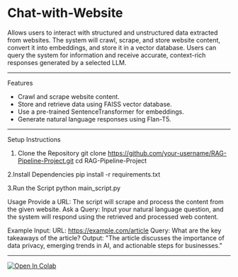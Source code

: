 # Chat-with-Website
Allows users to interact with structured and unstructured data extracted from websites. The system will crawl, scrape, and store website content, convert it into embeddings, and store it in a vector database. Users can query the system for information and receive accurate, context-rich responses generated by a selected LLM.

---
Features
- Crawl and scrape website content.
- Store and retrieve data using FAISS vector database.
- Use a pre-trained SentenceTransformer for embeddings.
- Generate natural language responses using Flan-T5.

---

Setup Instructions

1. Clone the Repository
    git clone https://github.com/your-username/RAG-Pipeline-Project.git
    cd RAG-Pipeline-Project

2.Install Dependencies
    pip install -r requirements.txt

3.Run the Script
    python main_script.py


Usage
    Provide a URL: The script will scrape and process the content from the given website.
    Ask a Query: Input your natural language question, and the system will respond using the retrieved and processed web content.


Example
Input:
    URL: https://example.com/article
    Query: What are the key takeaways of the article?
Output:
    "The article discusses the importance of data privacy, emerging trends in AI, and actionable steps for businesses."

*****************************************************************************************
[![Open In Colab]([https://colab.research.google.com/assets/colab-badge.svg)]([(https://colab.research.google.com/drive/1dG49_Pp4XvM62_a72vuh3FoA_8oah9Oo?usp=sharing)])

